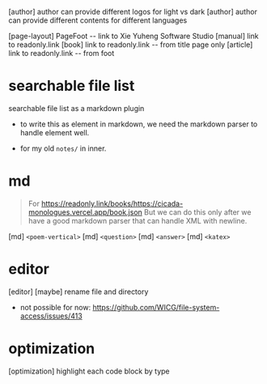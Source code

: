 [author] author can provide different logos for light vs dark
[author] author can provide different contents for different languages

[page-layout] PageFoot -- link to Xie Yuheng Software Studio
[manual] link to readonly.link
[book] link to readonly.link -- from title page only
[article] link to readonly.link -- from foot

# searchable file list

searchable file list as a markdown plugin

- to write this as element in markdown,
  we need the markdown parser to handle element well.

- for my old `notes/` in inner.

# md

> For https://readonly.link/books/https://cicada-monologues.vercel.app/book.json
> But we can do this only after we have a good markdown parser
> that can handle XML with newline.

[md] `<poem-vertical>`
[md] `<question>`
[md] `<answer>`
[md] `<katex>`

# editor

[editor] [maybe] rename file and directory

- not possible for now: https://github.com/WICG/file-system-access/issues/413

# optimization

[optimization] highlight each code block by type
